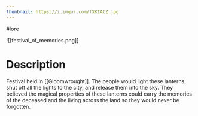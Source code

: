 ```yaml
---
thumbnail: https://i.imgur.com/fXKIAtZ.jpg
---
```

#lore

![[festival_of_memories.png]]
# Description
Festival held in [[Gloomwrought]]. The people would light these lanterns, shut off all the lights to the city, and release them into the sky. They believed the magical properties of these lanterns could carry the memories of the deceased and the living across the land so they would never be forgotten.